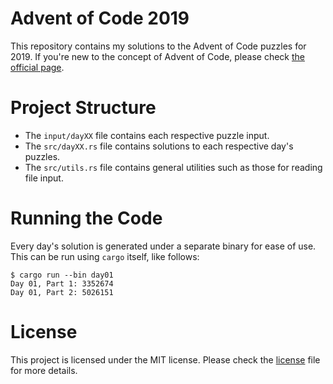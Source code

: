 # Advent of Code 2019

This repository contains my solutions to the Advent of Code puzzles for 2019. If
you're new to the concept of Advent of Code, please check [the official
page](https://adventofcode.com/2019/about).

# Project Structure

- The `input/dayXX` file contains each respective puzzle input.
- The `src/dayXX.rs` file contains solutions to each respective day's puzzles.
- The `src/utils.rs` file contains general utilities such as those for reading
  file input.

# Running the Code

Every day's solution is generated under a separate binary for ease of use. This
can be run using `cargo` itself, like follows:

```
$ cargo run --bin day01
Day 01, Part 1: 3352674
Day 01, Part 2: 5026151
```

# License

This project is licensed under the MIT license. Please check the
[license](LICENSE) file for more details.
